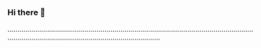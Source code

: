 ### Hi there 👋

.........................................................................................................................................................................................................